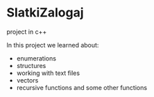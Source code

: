 # SlatkiZalogaj
project in c++

In this project we learned about:
- enumerations
- structures
- working with text files
- vectors
- recursive functions and some other functions
  
